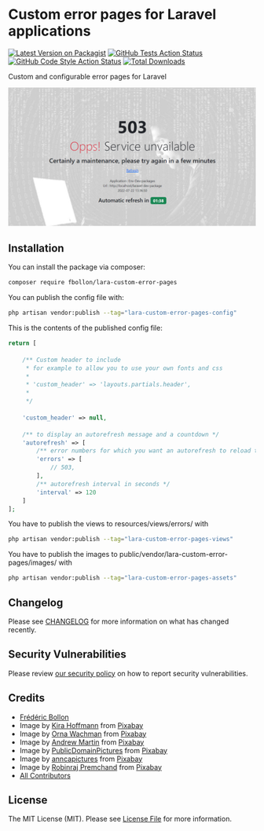 

# Custom error pages for Laravel applications

[![Latest Version on Packagist](https://img.shields.io/packagist/v/fbollon/lara-custom-error-pages.svg?style=flat-square)](https://packagist.org/packages/fbollon/lara-custom-error-pages)
[![GitHub Tests Action Status](https://img.shields.io/github/workflow/status/fbollon/lara-custom-error-pages/run-tests?label=tests)](https://github.com/fbollon/lara-custom-error-pages/actions?query=workflow%3Arun-tests+branch%3Amain)
[![GitHub Code Style Action Status](https://img.shields.io/github/workflow/status/fbollon/lara-custom-error-pages/Check%20&%20fix%20styling?label=code%20style)](https://github.com/fbollon/lara-custom-error-pages/actions?query=workflow%3A"Check+%26+fix+styling"+branch%3Amain)
[![Total Downloads](https://img.shields.io/packagist/dt/fbollon/lara-custom-error-pages.svg?style=flat-square)](https://packagist.org/packages/fbollon/lara-custom-error-pages)

Custom and configurable error pages for Laravel

![alt text](./blob/screenshot_503.jpg?raw=true)

## Installation

You can install the package via composer:

```bash
composer require fbollon/lara-custom-error-pages
```

You can publish the config file with:

```bash
php artisan vendor:publish --tag="lara-custom-error-pages-config"
```

This is the contents of the published config file:

```php
return [

    /** Custom header to include
     * for example to allow you to use your own fonts and css
     *
     * 'custom_header' => 'layouts.partials.header',
     *
     */

    'custom_header' => null,

    /** to display an autorefresh message and a countdown */
    'autorefresh' => [
        /** error numbers for which you want an autorefresh to reload the page */
        'errors' => [
            // 503,
        ],
        /** autorefresh interval in seconds */
        'interval' => 120
    ]
];
```

You have to publish the views to resources/views/errors/ with

```bash
php artisan vendor:publish --tag="lara-custom-error-pages-views"
```

You have to publish the images to public/vendor/lara-custom-error-pages/images/ with

```bash
php artisan vendor:publish --tag="lara-custom-error-pages-assets"
```

## Changelog

Please see [CHANGELOG](CHANGELOG.md) for more information on what has changed recently.

## Security Vulnerabilities

Please review [our security policy](../../security/policy) on how to report security vulnerabilities.

## Credits

- [Frédéric Bollon](https://github.com/fbollon)
- Image by <a href="https://pixabay.com/fr/users/kirahoffmann-1855684/?utm_source=link-attribution&amp;utm_medium=referral&amp;utm_campaign=image&amp;utm_content=1497227">Kira Hoffmann</a> from <a href="https://pixabay.com/fr/?utm_source=link-attribution&amp;utm_medium=referral&amp;utm_campaign=image&amp;utm_content=1497227">Pixabay</a>
- Image by <a href="https://pixabay.com/fr/users/ornaw-8155178/?utm_source=link-attribution&amp;utm_medium=referral&amp;utm_campaign=image&amp;utm_content=4212584">Orna Wachman</a> from <a href="https://pixabay.com/fr/?utm_source=link-attribution&amp;utm_medium=referral&amp;utm_campaign=image&amp;utm_content=4212584">Pixabay</a>
- Image by <a href="https://pixabay.com/fr/users/aitoff-388338/?utm_source=link-attribution&amp;utm_medium=referral&amp;utm_campaign=image&amp;utm_content=1751089">Andrew Martin</a> from <a href="https://pixabay.com/fr/?utm_source=link-attribution&amp;utm_medium=referral&amp;utm_campaign=image&amp;utm_content=1751089">Pixabay</a>
- Image by <a href="https://pixabay.com/fr/users/publicdomainpictures-14/?utm_source=link-attribution&amp;utm_medium=referral&amp;utm_campaign=image&amp;utm_content=69389">PublicDomainPictures</a> from <a href="https://pixabay.com/fr/?utm_source=link-attribution&amp;utm_medium=referral&amp;utm_campaign=image&amp;utm_content=69389">Pixabay</a>
- Image by <a href="https://pixabay.com/fr/users/anncapictures-1564471/?utm_source=link-attribution&amp;utm_medium=referral&amp;utm_campaign=image&amp;utm_content=3156771">anncapictures</a> from <a href="https://pixabay.com/fr/?utm_source=link-attribution&amp;utm_medium=referral&amp;utm_campaign=image&amp;utm_content=3156771">Pixabay</a>
- Image by <a href="https://pixabay.com/fr/users/iammrrob-5387828/?utm_source=link-attribution&amp;utm_medium=referral&amp;utm_campaign=image&amp;utm_content=2972105">Robinraj Premchand</a> from <a href="https://pixabay.com/fr/?utm_source=link-attribution&amp;utm_medium=referral&amp;utm_campaign=image&amp;utm_content=2972105">Pixabay</a>
- [All Contributors](../../contributors)

## License

The MIT License (MIT). Please see [License File](LICENSE.md) for more information.
